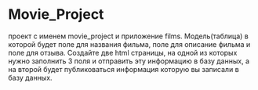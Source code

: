 # Movie_Project
проект с именем movie_project и приложение films. Модель(таблица) в которой будет поле для названия фильма, поле для описание фильма и поле для отзыва.  Создайте две html страницы, на одной из которых нужно заполнить 3 поля и отправить эту информацию в базу данных, а на второй будет публиковаться информация которую вы записали в базу данных.
